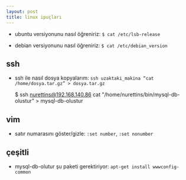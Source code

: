 ```yaml
---
layout: post
title: linux ipuçları
---
```


- ubuntu versiyonunu nasıl öğreniriz: `$ cat /etc/lsb-release`

- debian versiyonunu nasıl öğreniriz: `$ cat /etc/debian_version`

## ssh

- ssh ile nasıl dosya kopyalarım: `ssh uzaktaki_makina “cat /home/dosya.tar.gz” > dosya.tar.gz`

	$ ssh nurettins@192.168.140.86 cat "/home/nurettins/bin/mysql-db-olustur" > mysql-db-olustur

## vim

- satır numarasını göster/gizle: `:set number`, `:set nonumber`

## çeşitli

- mysql-db-olutur şu paketi gerektiriyor: `apt-get install wwwconfig-common`
